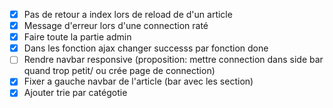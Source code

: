 - [x] Pas de retour a index lors de reload de d'un article
- [x] Message d'erreur lors d'une connection raté
- [x] Faire toute la partie admin
- [x] Dans les fonction ajax changer successs par fonction done
- [ ] Rendre navbar responsive (proposition: mettre connection dans side bar quand trop petit/ ou crée page de connection)
- [x] Fixer a gauche navbar de l'article (bar avec les section)
- [x] Ajouter trie par catégotie